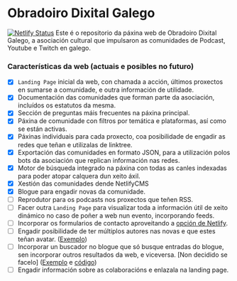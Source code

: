 # Obradoiro Dixital Galego
[![Netlify Status](https://api.netlify.com/api/v1/badges/5b08ce60-8bb9-41e2-9a53-9be7bfca48e2/deploy-status)](https://app.netlify.com/sites/obradoiro-dixital-galego/deploys)
Este é o repositorio da páxina web de Obradoiro Dixital Galego, a asociación cultural que impulsaron as comunidades de Podcast, Youtube e Twitch en galego.


### Características da web (actuais e posibles no futuro)

- [x] `Landing Page` inicial da web, con chamada a acción,  últimos proxectos en sumarse a comunidade, e outra información de utilidade.
- [x] Documentación das comunidades que forman parte da asociación, incluídos os estatutos da mesma.
- [x] Sección de preguntas máis frecuentes na páxina principal.
- [x] Páxina de comunidade con filtros por temática e plataformas, así como se están activas.
- [x] Páxinas individuais para cada proxecto, coa posibilidade de engadir as redes que teñan e utilizalas de linktree.
- [x] Exportación das comunidades en formato JSON, para a utilización polos bots da asociación que replican información nas redes.
- [x] Motor de búsqueda integrado na páxina con todas as canles indexadas para poder atopar calquera dun xeito áxil.
- [x] Xestión das comunidades dende NetlifyCMS
- [x] Blogue para engadir novas da comunidade.
- [ ] Reprodutor para os podcasts nos proxectos que teñen RSS.
- [ ] Facer outra `Landing Page` para visualizar toda a información útil de xeito dinámico no caso de poñer a web nun evento, incorporando feeds.
- [ ] Incorporar os formularios de contacto aproveitando a [opción de Netlify](https://docs.netlify.com/forms/setup/?_ga=2.128002252.1521612662.1669115883-1421975056.1669115883).
- [ ] Engadir posibilidade de ter múltiplos autores nas novas e que estes teñan avatar. ([Exemplo](https://minimalist-blog-x8c5ngg3kzt0.deno.dev/))
- [ ] Incorporar un buscador no blogue que só busque entradas do blogue, sen incorporar outros resultados da web, e viceversa. [Non decidido se facelo] ([Exemplo](https://jrson.me/blog/tag/inertiajs/) e [código](https://github.com/jrson83/jrson.me/blob/main/src/_includes/layouts/posts.tsx))
- [ ] Engadir información sobre as colaboracións e enlazala na landing page.
